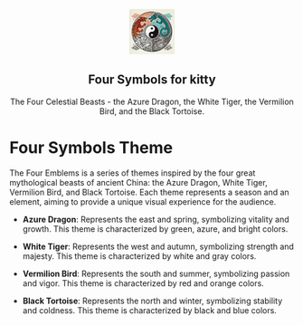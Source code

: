 <p align="center">
    <img src="https://raw.githubusercontent.com/four-symbols/four-symbols-theme/main/assets/logo/logo.png" width="80" />
    <h2 align="center">Four Symbols for kitty</h2>
</p>

<p align="center">The Four Celestial Beasts - the Azure Dragon, the White Tiger, the Vermilion Bird, and the Black Tortoise.</p>

# Four Symbols Theme

The Four Emblems is a series of themes inspired by the four great mythological beasts of ancient China: the Azure Dragon, White Tiger, Vermilion Bird, and Black Tortoise. Each theme represents a season and an element, aiming to provide a unique visual experience for the audience.

- **Azure Dragon**: Represents the east and spring, symbolizing vitality and growth. This theme is characterized by green, azure, and bright colors.

- **White Tiger**: Represents the west and autumn, symbolizing strength and majesty. This theme is characterized by white and gray colors.

- **Vermilion Bird**: Represents the south and summer, symbolizing passion and vigor. This theme is characterized by red and orange colors.

- **Black Tortoise**: Represents the north and winter, symbolizing stability and coldness. This theme is characterized by black and blue colors.
